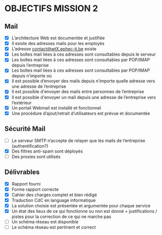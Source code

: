 # OBJECTIFS MISSION 2
## Mail 
- [x] L’architecture Web est documentée et justifiée
- [x] Il existe des adresses mails pour les employés
- [x] L’adresse contact@wtX.ephec-ti.be existe
- [x] Les boîtes mail liées à ces adresses sont consultables depuis le serveur
- [x] Les boîtes mail liées à ces adresses sont consultables par POP/IMAP depuis l’entreprise
- [x] Les boîtes mail liées à ces adresses sont consultables par POP/IMAP depuis n’importe où
- [x] Il est possible d’envoyer des mails depuis n’importe quelle adresse vers une adresse de l’entreprise
- [x] Il est possible d'envoyer des mails entre personnes de l’entreprise
- [x] Il est possible d'envoyer un mail depuis une adresse de l’entreprise vers l’extérieur
- [x] Un portail Webmail est installé et fonctionnel
- [x] Une procédure d’ajout/retrait d’utilisateurs est prévue et documentée
## Sécurité Mail 
- [ ] Le serveur SMTP n’accepte de relayer que les mails de l’entreprise (authentification?)
- [x] Des filtres anti-spam sont déployés
- [ ] Des proxies sont utilisés
## Délivrables
- [x] Rapport fourni
- [x] Forme rapport correcte
- [x] Cahier des charges complet et bien rédigé
- [x] Traduction CdC en language informatique
- [x] La solution choisie est présentée et argumentée pour chaque service
- [x] Un état des lieux de ce qui fonctionne ou non est donné + justifications / pistes pour la correction de ce qui ne marche pas
- [ ] Un schéma réseau est disponible
- [ ] Le schéma réseau est pertinent et correct
